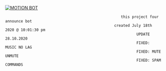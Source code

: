 
<a href="https://top.gg/bot/734167995517108295">
    <img src="https://top.gg/api/widget/734167995517108295.svg" alt="MOTION BOT" />
</a>
                                  
                                                        this project four announce bot 
                                                     created July 18th 2020 @ 10:01:30 pm
                                                               UPDATE 28.10.2020
                                                               FIXED: MUSIC NO LAG
                                                               FIXED: MUTE UNMUTE
                                                               FIXED: SPAM COMMANDS
